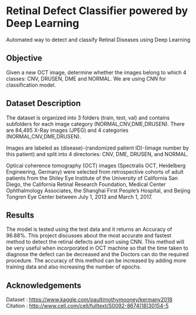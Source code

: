 # Retinal Defect Classifier powered by Deep Learning
Automated way to detect and classify Retinal Diseases using Deep Learning

<h2> Objective </h2>

Given a new OCT image, determine whether the images belong to which 4 classes: CNV, DRUSEN, DME and NORMAL. We are using CNN for classification model.

<h2> Dataset Description </h2>

The dataset is organized into 3 folders (train, test, val) and contains subfolders for each image category (NORMAL,CNV,DME,DRUSEN). There are 84,495 X-Ray images (JPEG) and 4 categories (NORMAL,CNV,DME,DRUSEN).

Images are labeled as (disease)-(randomized patient ID)-(image number by this patient) and split into 4 directories: CNV, DME, DRUSEN, and NORMAL.

Optical coherence tomography (OCT) images (Spectralis OCT, Heidelberg Engineering, Germany) were selected from retrospective cohorts of adult patients from the Shiley Eye Institute of the University of California San Diego, the California Retinal Research Foundation, Medical Center Ophthalmology Associates, the Shanghai First People’s Hospital, and Beijing Tongren Eye Center between July 1, 2013 and March 1, 2017.


<h2> Results </h2>

The model is tested using the test data and it returns an Accuracy of 96.88%. This project discusses about the most accurate and fastest method to detect the retinal defects and sort using CNN. This method will be very useful when incorporated in OCT machine so that the time taken to diagnose the defect can be decreased and the Doctors can do the required procedure. The accuracy of this method can be increased by adding more training data and also increasing the number of epochs.

<h2> Acknowledgements </h2>

Dataset : https://www.kaggle.com/paultimothymooney/kermany2018 <br>
Citation : http://www.cell.com/cell/fulltext/S0092-8674(18)30154-5
